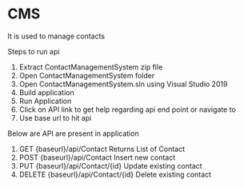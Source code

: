 # CMS
It is used to manage  contacts

Steps to run api

1.	Extract ContactManagementSystem zip file
2.	Open ContactManagementSystem folder
3.	Open ContactManagementSystem.sln using Visual Studio 2019
4.	Build application 
5.	Run Application
6.	Click on API link to get help regarding api end point or navigate to 
7.	Use base url to hit api

Below are API are present in application
1.	GET {baseurl}/api/Contact
Returns List of Contact
2.	POST {baseurl}/api/Contact
Insert new contact
3.	PUT {baseurl}/api/Contact/{id}
Update existing contact
4.	DELETE {baseurl}/api/Contact/{id}
Delete existing contact


